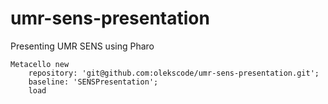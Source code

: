 # umr-sens-presentation
Presenting UMR SENS using Pharo

```st
Metacello new
	repository: 'git@github.com:olekscode/umr-sens-presentation.git';
	baseline: 'SENSPresentation';
	load
```
